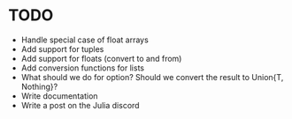 # TODO

- Handle special case of float arrays
- Add support for tuples
- Add support for floats (convert to and from)
- Add conversion functions for lists
- What should we do for option? Should we convert the result to Union{T, Nothing}?
- Write documentation
- Write a post on the Julia discord